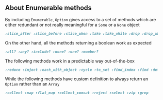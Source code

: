 ## About Enumerable methods
By including `Enumerable`, `Option` gives access to a set of methods which are either redundant or not really meaningful for a `Some` or a `None` object

```ruby
:slice_after :slice_before :slice_when :take :take_while :drop :drop_while :chunk :sort_by :each_entry :each_slice :group_by :minmax_by :sort :each_with_index :partition :find_all :max_by :min_by :reverse_each :each_cons :min :max :minmax
```

On the other hand, all the methods returning a boolean work as expected
```ruby
:all? :any? :include? :none? :one? :member?
```

The following methods work in a predictable way out-of-the-box
```ruby
:reduce :inject :each_with_object :cycle :to_set :find_index :find :detect :first :count :to_a :entries :to_h
```

While the following methods have custom definition to always return an `Option` rather than an `Array`
```ruby
:collect :map :flat_map :collect_concat :reject :select :zip :grep
```
